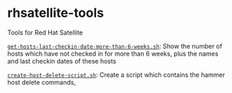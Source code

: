 # rhsatellite-tools
Tools for Red Hat Satellite

[`get-hosts-last-checkin-date-more-than-6-weeks.sh`](https://github.com/berndfinger/rhsatellite-tools/blob/main/get-hosts-last-checkin-date-more-than-6-weeks.sh): Show the number of hosts which have not checked in for more than 6 weeks, plus the names and last checkin dates of these hosts

[`create-host-delete-script.sh`](https://github.com/berndfinger/rhsatellite-tools/blob/main/create-host-delete-script.sh): Create a script which contains the hammer host delete commands, 

